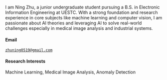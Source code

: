 I am Ning Zhu, a junior undergraduate student pursuing a B.S. in Electronic Information Engineering at UESTC. With a strong foundation and research experience in core subjects like machine learning and computer vision, I am passionate about AI theories and leveraging AI to solve real-world challenges especially in medical image analysis and industrial systems.

#### Email  
<code>zhuning0519@gmail.com</code>  

#### Research Interests  
Machine Learning, Medical Image Analysis, Anomaly Detection